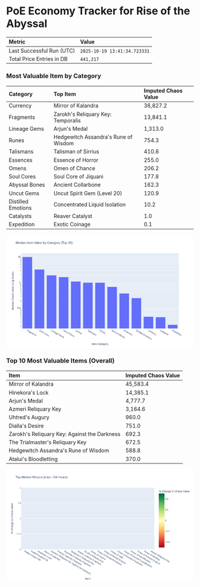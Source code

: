 # PoE Economy Tracker for Rise of the Abyssal

<!-- START_MAINTENANCE -->
| Metric | Value |
|:---|:---|
| Last Successful Run (UTC) | `2025-10-19 13:41:34.723331` |
| Total Price Entries in DB | `441,217` |

<!-- END_MAINTENANCE -->

<!-- START_DATAFRAME_DEBUG -->
<!-- END_DATAFRAME_DEBUG -->

<!-- START_CATEGORY_ANALYSIS -->
### Most Valuable Item by Category
| Category | Top Item | Imputed Chaos Value |
| :--- | :--- | :--- |
| Currency | Mirror of Kalandra | 36,827.2 |
| Fragments | Zarokh's Reliquary Key: Temporalis | 13,841.1 |
| Lineage Gems | Arjun's Medal | 1,313.0 |
| Runes | Hedgewitch Assandra's Rune of Wisdom | 754.3 |
| Talismans | Talisman of Sirrius | 410.8 |
| Essences | Essence of Horror | 255.0 |
| Omens | Omen of Chance | 206.2 |
| Soul Cores | Soul Core of Jiquani | 177.8 |
| Abyssal Bones | Ancient Collarbone | 162.3 |
| Uncut Gems | Uncut Spirit Gem (Level 20) | 120.9 |
| Distilled Emotions | Concentrated Liquid Isolation | 10.2 |
| Catalysts | Reaver Catalyst | 1.0 |
| Expedition | Exotic Coinage | 0.1 |


![Category Analysis Chart](charts/category_analysis.png)
<!-- END_ANALYSIS -->

<!-- START_ANALYSIS -->
### Top 10 Most Valuable Items (Overall)
| Item | Imputed Chaos Value |
| :--- | :--- |
| Mirror of Kalandra | 45,583.4 |
| Hinekora's Lock | 14,385.1 |
| Arjun's Medal | 4,777.7 |
| Azmeri Reliquary Key | 3,164.6 |
| Uhtred's Augury | 960.0 |
| Dialla's Desire | 751.0 |
| Zarokh's Reliquary Key: Against the Darkness | 692.3 |
| The Trialmaster's Reliquary Key | 672.5 |
| Hedgewitch Assandra's Rune of Wisdom | 588.8 |
| Atalui's Bloodletting | 370.0 |


![Market Movers Chart](charts/market_movers.png)
<!-- END_ANALYSIS -->
